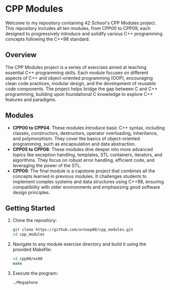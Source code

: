 # CPP Modules

Welcome to my repository containing 42 School's CPP Modules project. This repository includes all ten modules, from CPP00 to CPP09, each designed to progressively introduce and solidify various C++ programming concepts following the C++98 standard.

## Overview

The CPP Modules project is a series of exercises aimed at teaching essential C++ programming skills. Each module focuses on different aspects of C++ and object-oriented programming (OOP), encouraging clean code practices, modular design, and the development of reusable code components. The project helps bridge the gap between C and C++ programming, building upon foundational C knowledge to explore C++ features and paradigms.

## Modules

- **CPP00 to CPP04**: These modules introduce basic C++ syntax, including classes, constructors, destructors, operator overloading, inheritance, and polymorphism. They cover the basics of object-oriented programming, such as encapsulation and data abstraction.
- **CPP05 to CPP08**: These modules dive deeper into more advanced topics like exception handling, templates, STL containers, iterators, and algorithms. They focus on robust error handling, efficient code, and leveraging the power of the STL.
- **CPP09**: The final module is a capstone project that combines all the concepts learned in previous modules. It challenges students to implement complex systems and data structures using C++98, ensuring compatibility with older environments and emphasizing good software design principles.

## Getting Started

1. Clone the repository:

	```bash
	git clone https://github.com/arnoop88/cpp_modules.git
	cd cpp_modules

2. Navigate to any module exercise directory and build it using the provided Makefile:

	```bash
	cd cpp00/ex00
	make

3. Execute the program:

	```bash
	./Megaphone
